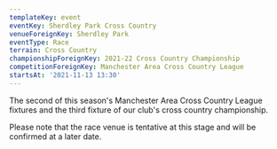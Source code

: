 ```yaml
---
templateKey: event
eventKey: Sherdley Park Cross Country
venueForeignKey: Sherdley Park
eventType: Race
terrain: Cross Country
championshipForeignKey: 2021-22 Cross Country Championship
competitionForeignKey: Manchester Area Cross Country League
startsAt: '2021-11-13 13:30'
---
```

The second of this season's Manchester Area Cross Country League fixtures and
the third fixture of our club's cross country championship.

Please note that the race venue is tentative at this stage and will be confirmed at a later date.
